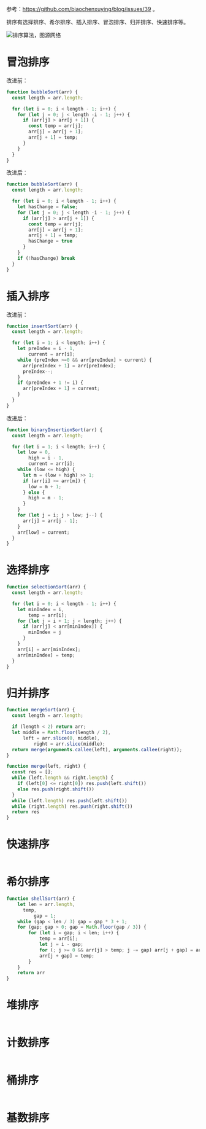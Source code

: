 参考：https://github.com/biaochenxuying/blog/issues/39 。

排序有选择排序、希尔排序、插入排序、冒泡排序、归并排序、快速排序等。

![排序算法，图源网络](https://github.com/xuekeven/js-data-structures-and-algorithms/tree/master/images/排序算法.png)

# 冒泡排序
改进前：
```javascript
function bubbleSort(arr) {
  const length = arr.length;

  for (let i = 0; i < length - 1; i++) {
    for (let j = 0; j < length -i - 1; j++) {
      if (arr[j] > arr[j + 1]) {
        const temp = arr[j];
        arr[j] = arr[j + 1];
        arr[j + 1] = temp;
      }
    }
  }
}
```
改进后：
```javascript
function bubbleSort(arr) {
  const length = arr.length;

  for (let i = 0; i < length - 1; i++) {
    let hasChange = false;
    for (let j = 0; j < length -i - 1; j++) {
      if (arr[j] > arr[j + 1]) {
        const temp = arr[j];
        arr[j] = arr[j + 1];
        arr[j + 1] = temp;
        hasChange = true
      }
    }
    if (!hasChange) break
  }
}
```

# 插入排序
改进前：
```javascript
function insertSort(arr) {
  const length = arr.length;

  for (let i = 1; i < length; i++) {
    let preIndex = i - 1,
        current = arr[i];
    while (preIndex >=0 && arr[preIndex] > current) {
      arr[preIndex + 1] = arr[preIndex];
      preIndex--;
    }
    if (preIndex + 1 != i) {
      arr[preIndex + 1] = current;
    }
  }
}
```
改进后：
```javascript
function binaryInsertionSort(arr) {
  const length = arr.length;

  for (let i = 1; i < length; i++) {
    let low = 0,
        high = i - 1,
        current = arr[i];
    while (low <= high) {
      let m = (low + high) >> 1; 
      if (arr[i] >= arr[m]) {
        low = m + 1; 
      } else {
        high = m - 1;
      }
    }
    for (let j = i; j > low; j--) {
      arr[j] = arr[j - 1];
    }
    arr[low] = current; 
  }
}
```

# 选择排序
```javascript
function selectionSort(arr) {
  const length = arr.length;

  for (let i = 0; i < length - 1; i++) {
    let minIndex = i,
        temp = arr[i];
    for (let j = i + 1; j < length; j++) {
      if (arr[j] < arr[minIndex]) {
        minIndex = j
      }
    }
    arr[i] = arr[minIndex];
    arr[minIndex] = temp;
  }
}
```

# 归并排序
```javascript
function mergeSort(arr) {
  const length = arr.length;

  if (length < 2) return arr;
  let middle = Math.floor(length / 2),
      left = arr.slice(0, middle),
		  right = arr.slice(middle);
  return merge(arguments.callee(left), arguments.callee(right));
}

function merge(left, right) {
  const res = [];
  while (left.length && right.length) {
    if (left[0] <= right[0]) res.push(left.shift())
    else res.push(right.shift())
  }
  while (left.length) res.push(left.shift())
  while (right.length) res.push(right.shift())
  return res
}
```

# 快速排序

```javascript

```

# 希尔排序

```javascript
function shellSort(arr) {
	let len = arr.length,
      temp,
		  gap = 1;
	while (gap < len / 3) gap = gap * 3 + 1;
	for (gap; gap > 0; gap = Math.floor(gap / 3)) {
		for (let i = gap; i < len; i++) {
			temp = arr[i];
			let j = i - gap;
			for (; j >= 0 && arr[j] > temp; j -= gap) arr[j + gap] = arr[j];
			arr[j + gap] = temp;
		}
	}
	return arr
}
```

# 堆排序

```javascript

```

# 计数排序

```javascript

```

# 桶排序

```javascript

```

# 基数排序

```javascript

```
